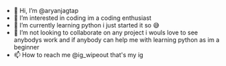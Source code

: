 - 👋 Hi, I’m @aryanjagtap
- 👀 I’m interested in coding im a coding enthusiast
- 🌱 I’m currently learning python i just started it so 😅
- 💞️ I’m not looking to collaborate on any project i wouls love to see anybodys work and if anybody can help me with learning python as im a beginner
- 📫 How to reach me @ig_wipeout that's my ig

<!---
aryanjagtap/aryanjagtap is a ✨ special ✨ repository because its `README.md` (this file) appears on your GitHub profile.
You can click the Preview link to take a look at your changes.
--->
